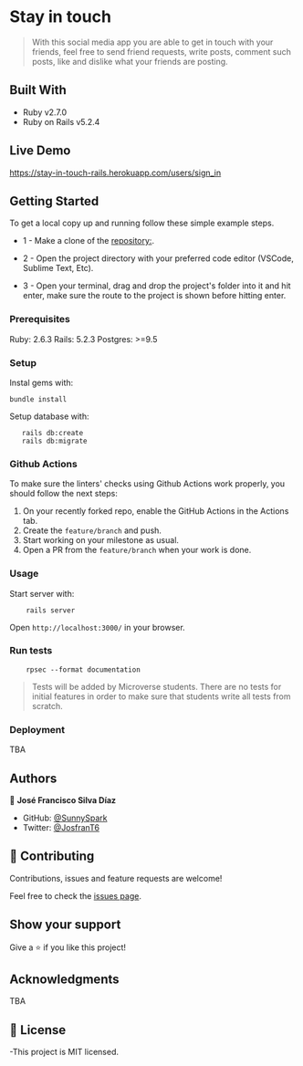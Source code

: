 # Stay in touch

> With this social media app you are able to get in touch with your friends, feel free to send friend requests, write posts, comment such posts, like and dislike what your friends are posting.

## Built With

- Ruby v2.7.0
- Ruby on Rails v5.2.4

## Live Demo

https://stay-in-touch-rails.herokuapp.com/users/sign_in


## Getting Started

To get a local copy up and running follow these simple example steps.

* 1 - Make a clone of the [repository:](https://github.com/SunnySparks/ror-social-scaffold).

* 2 - Open the project directory with your preferred code editor (VSCode, Sublime Text, Etc).

* 3 - Open your terminal, drag and drop the project's folder into it and hit enter, make sure the route to the project is shown before hitting enter.

### Prerequisites

Ruby: 2.6.3
Rails: 5.2.3
Postgres: >=9.5

### Setup

Instal gems with:

```
bundle install
```

Setup database with:

```
   rails db:create
   rails db:migrate
```

### Github Actions

To make sure the linters' checks using Github Actions work properly, you should follow the next steps:

1. On your recently forked repo, enable the GitHub Actions in the Actions tab.
2. Create the `feature/branch` and push.
3. Start working on your milestone as usual.
4. Open a PR from the `feature/branch` when your work is done.


### Usage

Start server with:

```
    rails server
```

Open `http://localhost:3000/` in your browser.

### Run tests

```
    rpsec --format documentation
```

> Tests will be added by Microverse students. There are no tests for initial features in order to make sure that students write all tests from scratch.

### Deployment

TBA

## Authors


👤 **José Francisco Silva Díaz**

- GitHub: [@SunnySpark](https://github.com/SunnySparks)
- Twitter: [@JosfranT6](https://twitter.com/JosFranT6)

## 🤝 Contributing

Contributions, issues and feature requests are welcome!

Feel free to check the [issues page](https://github.com/SunnySparks/ror-social-scaffold/issues/).

## Show your support

Give a ⭐️ if you like this project!

## Acknowledgments

TBA

## 📝 License

-This project is MIT licensed.

